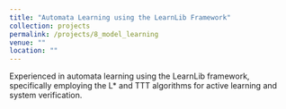 ```yaml
---
title: "Automata Learning using the LearnLib Framework"
collection: projects
permalink: /projects/8_model_learning
venue: ""
location: ""
---
```


Experienced in automata learning using the LearnLib framework, specifically employing the L* and TTT algorithms for active learning and system verification.
